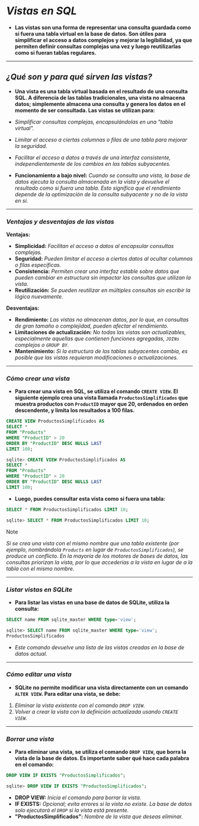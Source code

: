 <!-- Autor: Daniel Benjamin Perez Morales -->
<!-- GitHub: https://github.com/D4nitrix13 -->
<!-- GitLab: https://gitlab.com/D4nitrix13 -->
<!-- Correo electrónico: danielperezdev@proton.me -->

# ***Vistas en SQL***

- **Las vistas son una forma de representar una consulta guardada como si fuera una tabla virtual en la base de datos. Son útiles para simplificar el acceso a datos complejos y mejorar la legibilidad, ya que permiten definir consultas complejas una vez y luego reutilizarlas como si fueran tablas regulares.**

---

## ***¿Qué son y para qué sirven las vistas?***

- **Una **vista** es una tabla virtual basada en el resultado de una consulta SQL. A diferencia de las tablas tradicionales, una vista no almacena datos; simplemente almacena una consulta y genera los datos en el momento de ser consultada. Las vistas se utilizan para:**

- *Simplificar consultas complejas, encapsulándolas en una "tabla virtual".*
- *Limitar el acceso a ciertas columnas o filas de una tabla para mejorar la seguridad.*
- *Facilitar el acceso a datos a través de una interfaz consistente, independientemente de los cambios en las tablas subyacentes.*
  
- **Funcionamiento a bajo nivel:** *Cuando se consulta una vista, la base de datos ejecuta la consulta almacenada en la vista y devuelve el resultado como si fuera una tabla. Esto significa que el rendimiento depende de la optimización de la consulta subyacente y no de la vista en sí.*

---

### ***Ventajas y desventajas de las vistas***

**Ventajas:**

- **Simplicidad:** *Facilitan el acceso a datos al encapsular consultas complejas.*
- **Seguridad:** *Pueden limitar el acceso a ciertos datos al ocultar columnas o filas específicas.*
- **Consistencia:** *Permiten crear una interfaz estable sobre datos que pueden cambiar en estructura sin impactar las consultas que utilizan la vista.*
- **Reutilización:** *Se pueden reutilizar en múltiples consultas sin escribir la lógica nuevamente.*

**Desventajas:**

- **Rendimiento:** *Las vistas no almacenan datos, por lo que, en consultas de gran tamaño o complejidad, pueden afectar el rendimiento.*
- **Limitaciones de actualización:** *No todas las vistas son actualizables, especialmente aquellas que contienen funciones agregadas, `JOINs` complejos o `GROUP BY`.*
- **Mantenimiento:** *Si la estructura de las tablas subyacentes cambia, es posible que las vistas requieran modificaciones o actualizaciones.*

---

### ***Cómo crear una vista***

- **Para crear una vista en SQL, se utiliza el comando `CREATE VIEW`. El siguiente ejemplo crea una vista llamada `ProductosSimplificados` que muestra productos con `ProductID` mayor que 20, ordenados en orden descendente, y limita los resultados a 100 filas.**

```sql
CREATE VIEW ProductosSimplificados AS
SELECT *
FROM "Products"
WHERE "ProductID" > 20
ORDER BY "ProductID" DESC NULLS LAST
LIMIT 100;
```

```sql
sqlite> CREATE VIEW ProductosSimplificados AS
SELECT *
FROM "Products"
WHERE "ProductID" > 20
ORDER BY "ProductID" DESC NULLS LAST
LIMIT 100;
```

- **Luego, puedes consultar esta vista como si fuera una tabla:**

```sql
SELECT * FROM ProductosSimplificados LIMIT 10;
```

```sql
sqlite> SELECT * FROM ProductosSimplificados LIMIT 10;
```

> [!NOTE]
> *Si se crea una vista con el mismo nombre que una tabla existente (por ejemplo, nombrándola `Products` en lugar de `ProductosSimplificados`), se produce un conflicto. En la mayoría de los motores de bases de datos, las consultas priorizan la vista, por lo que accederías a la vista en lugar de a la tabla con el mismo nombre.*

---

### ***Listar vistas en SQLite***

- **Para listar las vistas en una base de datos de SQLite, utiliza la consulta:**

```sql
SELECT name FROM sqlite_master WHERE type='view';
```

```sql
sqlite> SELECT name FROM sqlite_master WHERE type='view';
ProductosSimplificados
```

- *Este comando devuelve una lista de las vistas creadas en la base de datos actual.*

---

### ***Cómo editar una vista***

- **SQLite no permite modificar una vista directamente con un comando `ALTER VIEW`. Para editar una vista, se debe:**

1. *Eliminar la vista existente con el comando `DROP VIEW`.*
2. *Volver a crear la vista con la definición actualizada usando `CREATE VIEW`.*

---

### ***Borrar una vista***

- **Para eliminar una vista, se utiliza el comando `DROP VIEW`, que borra la vista de la base de datos. Es importante saber qué hace cada palabra en el comando:**

```sql
DROP VIEW IF EXISTS "ProductosSimplificados";
```

```sql
sqlite> DROP VIEW IF EXISTS "ProductosSimplificados";
```

- **DROP VIEW:** *Inicia el comando para borrar la vista.*
- **IF EXISTS:** *Opcional; evita errores si la vista no existe. La base de datos solo ejecutará el `DROP` si la vista está presente.*
- **"ProductosSimplificados":** *Nombre de la vista que deseas eliminar.*
